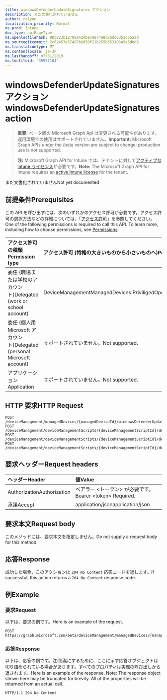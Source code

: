 ```yaml
---
title: windowsDefenderUpdateSignatures アクション
description: まだ文書化されていません
author: rolyon
localization_priority: Normal
ms.prod: Intune
doc_type: apiPageType
ms.openlocfilehash: 80c823b12788a42dbec0e74a8c2bdc83b1c55aad
ms.sourcegitcommit: 2c62457e57467b8d50f21b255b553106a9a5d8d6
ms.translationtype: MT
ms.contentlocale: ja-JP
ms.lasthandoff: 07/31/2019
ms.locfileid: "35987104"
---
```

# <a name="windowsdefenderupdatesignatures-action"></a><span data-ttu-id="7e837-103">windowsDefenderUpdateSignatures アクション</span><span class="sxs-lookup"><span data-stu-id="7e837-103">windowsDefenderUpdateSignatures action</span></span>

> <span data-ttu-id="7e837-104">**重要:** ベータ版の Microsoft Graph Api は変更される可能性があります。運用環境での使用はサポートされていません。</span><span class="sxs-lookup"><span data-stu-id="7e837-104">**Important:** Microsoft Graph APIs under the /beta version are subject to change; production use is not supported.</span></span>

> <span data-ttu-id="7e837-105">**注:** Microsoft Graph API for Intune では、テナントに対して[アクティブな intune ライセンス](https://go.microsoft.com/fwlink/?linkid=839381)が必要です。</span><span class="sxs-lookup"><span data-stu-id="7e837-105">**Note:** The Microsoft Graph API for Intune requires an [active Intune license](https://go.microsoft.com/fwlink/?linkid=839381) for the tenant.</span></span>

<span data-ttu-id="7e837-106">まだ文書化されていません</span><span class="sxs-lookup"><span data-stu-id="7e837-106">Not yet documented</span></span>

## <a name="prerequisites"></a><span data-ttu-id="7e837-107">前提条件</span><span class="sxs-lookup"><span data-stu-id="7e837-107">Prerequisites</span></span>
<span data-ttu-id="7e837-p101">この API を呼び出すには、次のいずれかのアクセス許可が必要です。アクセス許可の選択方法などの詳細については、「[アクセス許可](/graph/permissions-reference)」を参照してください。</span><span class="sxs-lookup"><span data-stu-id="7e837-p101">One of the following permissions is required to call this API. To learn more, including how to choose permissions, see [Permissions](/graph/permissions-reference).</span></span>

|<span data-ttu-id="7e837-110">アクセス許可の種類</span><span class="sxs-lookup"><span data-stu-id="7e837-110">Permission type</span></span>|<span data-ttu-id="7e837-111">アクセス許可 (特権の大きいものから小さいものへ)</span><span class="sxs-lookup"><span data-stu-id="7e837-111">Permissions (from most to least privileged)</span></span>|
|:---|:---|
|<span data-ttu-id="7e837-112">委任 (職場または学校のアカウント)</span><span class="sxs-lookup"><span data-stu-id="7e837-112">Delegated (work or school account)</span></span>|<span data-ttu-id="7e837-113">DeviceManagementManagedDevices.PriviligedOperation.All</span><span class="sxs-lookup"><span data-stu-id="7e837-113">DeviceManagementManagedDevices.PriviligedOperation.All</span></span>|
|<span data-ttu-id="7e837-114">委任 (個人用 Microsoft アカウント)</span><span class="sxs-lookup"><span data-stu-id="7e837-114">Delegated (personal Microsoft account)</span></span>|<span data-ttu-id="7e837-115">サポートされていません。</span><span class="sxs-lookup"><span data-stu-id="7e837-115">Not supported.</span></span>|
|<span data-ttu-id="7e837-116">アプリケーション</span><span class="sxs-lookup"><span data-stu-id="7e837-116">Application</span></span>|<span data-ttu-id="7e837-117">サポートされていません。</span><span class="sxs-lookup"><span data-stu-id="7e837-117">Not supported.</span></span>|

## <a name="http-request"></a><span data-ttu-id="7e837-118">HTTP 要求</span><span class="sxs-lookup"><span data-stu-id="7e837-118">HTTP Request</span></span>
<!-- {
  "blockType": "ignored"
}
-->
``` http
POST /deviceManagement/managedDevices/{managedDeviceId}/windowsDefenderUpdateSignatures
POST /deviceManagement/deviceManagementScripts/{deviceManagementScriptId}/deviceRunStates/{deviceManagementScriptDeviceStateId}/managedDevice/windowsDefenderUpdateSignatures
POST /deviceManagement/deviceManagementScripts/{deviceManagementScriptId}/deviceRunStates/{deviceManagementScriptDeviceStateId}/managedDevice/users/{userId}/managedDevices/{managedDeviceId}/windowsDefenderUpdateSignatures
POST /deviceManagement/deviceManagementScripts/{deviceManagementScriptId}/deviceRunStates/{deviceManagementScriptDeviceStateId}/managedDevice/detectedApps/{detectedAppId}/managedDevices/{managedDeviceId}/windowsDefenderUpdateSignatures
```

## <a name="request-headers"></a><span data-ttu-id="7e837-119">要求ヘッダー</span><span class="sxs-lookup"><span data-stu-id="7e837-119">Request headers</span></span>
|<span data-ttu-id="7e837-120">ヘッダー</span><span class="sxs-lookup"><span data-stu-id="7e837-120">Header</span></span>|<span data-ttu-id="7e837-121">値</span><span class="sxs-lookup"><span data-stu-id="7e837-121">Value</span></span>|
|:---|:---|
|<span data-ttu-id="7e837-122">Authorization</span><span class="sxs-lookup"><span data-stu-id="7e837-122">Authorization</span></span>|<span data-ttu-id="7e837-123">ベアラー &lt;トークン&gt; が必要です。</span><span class="sxs-lookup"><span data-stu-id="7e837-123">Bearer &lt;token&gt; Required.</span></span>|
|<span data-ttu-id="7e837-124">承諾</span><span class="sxs-lookup"><span data-stu-id="7e837-124">Accept</span></span>|<span data-ttu-id="7e837-125">application/json</span><span class="sxs-lookup"><span data-stu-id="7e837-125">application/json</span></span>|

## <a name="request-body"></a><span data-ttu-id="7e837-126">要求本文</span><span class="sxs-lookup"><span data-stu-id="7e837-126">Request body</span></span>
<span data-ttu-id="7e837-127">このメソッドには、要求本文を指定しません。</span><span class="sxs-lookup"><span data-stu-id="7e837-127">Do not supply a request body for this method.</span></span>

## <a name="response"></a><span data-ttu-id="7e837-128">応答</span><span class="sxs-lookup"><span data-stu-id="7e837-128">Response</span></span>
<span data-ttu-id="7e837-129">成功した場合、このアクションは `204 No Content` 応答コードを返します。</span><span class="sxs-lookup"><span data-stu-id="7e837-129">If successful, this action returns a `204 No Content` response code.</span></span>

## <a name="example"></a><span data-ttu-id="7e837-130">例</span><span class="sxs-lookup"><span data-stu-id="7e837-130">Example</span></span>

### <a name="request"></a><span data-ttu-id="7e837-131">要求</span><span class="sxs-lookup"><span data-stu-id="7e837-131">Request</span></span>
<span data-ttu-id="7e837-132">以下は、要求の例です。</span><span class="sxs-lookup"><span data-stu-id="7e837-132">Here is an example of the request.</span></span>
``` http
POST https://graph.microsoft.com/beta/deviceManagement/managedDevices/{managedDeviceId}/windowsDefenderUpdateSignatures
```

### <a name="response"></a><span data-ttu-id="7e837-133">応答</span><span class="sxs-lookup"><span data-stu-id="7e837-133">Response</span></span>
<span data-ttu-id="7e837-p102">以下は、応答の例です。注:簡潔にするために、ここに示す応答オブジェクトは切り詰められている場合があります。すべてのプロパティは実際の呼び出しから返されます。</span><span class="sxs-lookup"><span data-stu-id="7e837-p102">Here is an example of the response. Note: The response object shown here may be truncated for brevity. All of the properties will be returned from an actual call.</span></span>
``` http
HTTP/1.1 204 No Content
```





